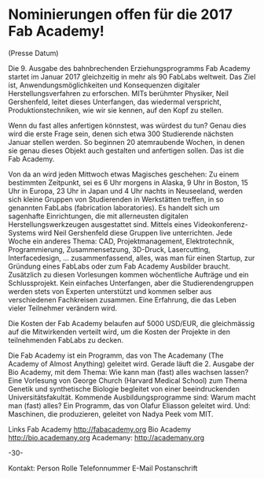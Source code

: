 # Nominierungen offen für die 2017 Fab Academy!

(Presse Datum)

Die 9. Ausgabe des bahnbrechenden Erziehungsprogramms Fab Academy startet im Januar 2017 gleichzeitig in mehr als 90 FabLabs weltweit. Das Ziel ist, Anwendungsmöglichkeiten und Konsequenzen digitaler Herstellungsverfahren zu erforschen. MITs berühmter Physiker, Neil Gershenfeld, leitet dieses Unterfangen, das wiedermal verspricht, Produktionstechniken, wie wir sie kennen, auf den Kopf zu stellen.

Wenn du fast alles anfertigen könnstest, was würdest du tun? Genau dies wird die erste Frage sein, denen sich etwa 300 Studierende nächsten Januar stellen werden. So beginnen 20 atemraubende Wochen, in denen sie genau dieses Objekt auch gestalten und anfertigen sollen. Das ist die Fab Academy.

Von da an wird jeden Mittwoch etwas Magisches geschehen: Zu einem bestimmten Zeitpunkt, sei es 6 Uhr morgens in Alaska, 9 Uhr in Boston, 15 Uhr in Europa, 23 Uhr in Japan und 4 Uhr nachts in Neuseeland, werden sich kleine Gruppen von Studierenden in Werkstätten treffen, in so genannten FabLabs (fabrication laboratories). Es handelt sich um sagenhafte Einrichtungen, die mit allerneusten digitalen Herstellungswerkzeugen ausgestattet sind. Mittels eines Videokonferenz-Systems wird Neil Gershenfeld diese Gruppen live unterrichten. Jede Woche ein anderes Thema: CAD, Projektmanagement, Elektrotechnik, Programmierung, Zusammensetzung, 3D-Druck, Lasercutting, Interfacedesign, ... zusammenfassend, alles, was man für einen Startup, zur Gründung eines FabLabs oder zum Fab Academy Ausbilder braucht. Zusätzlich zu diesen Vorlesungen kommen wöchentliche Aufträge und ein Schlussprojekt. Kein einfaches Unterfangen, aber die Studierendengruppen werden stets von Experten unterstützt und kommen selber aus verschiedenen Fachkreisen zusammen. Eine Erfahrung, die das Leben vieler Teilnehmer verändern wird.

Die Kosten der Fab Academy belaufen auf 5000 USD/EUR, die gleichmässig auf die Mitwirkenden verteilt wird, um die Kosten der Projekte in den teilnehmenden FabLabs zu decken.

Die Fab Academy ist ein Programm, das von The Academany (The Academy of Almost Anything) geleitet wird. Gerade läuft die 2. Ausgabe der Bio Academy, mit dem Thema: Wie kann man (fast) alles wachsen lassen? Eine Vorlesung von George Church (Harvard Medical School) zum Thema Genetik und synthetische Biologie begleitet von einer beeindruckenden Universitätsfakultät. Kommende Ausbildungsprogramme sind: Warum macht man (fast) alles? Ein Programm, das von Olafur Eliasson geleitet wird. Und: Maschinen, die produzieren, geleitet von Nadya Peek vom MIT.


Links
Fab Academy http://fabacademy.org
Bio Academy http://bio.academany.org
Academany: http://academany.org

-30-

Kontakt:
Person
Rolle
Telefonnummer
E-Mail
Postanschrift
